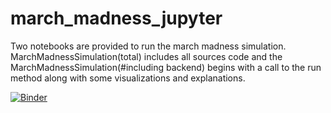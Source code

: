 # march_madness_jupyter
Two notebooks are provided to run the march madness simulation. MarchMadnessSimulation(total) includes all sources code and the MarchMadnessSimulation(#including backend) begins with a call to the run method along with some visualizations and explanations.


[![Binder](https://mybinder.org/badge_logo.svg)](https://mybinder.org/v2/gh/phesse001/march_madness_jupyter/master)
